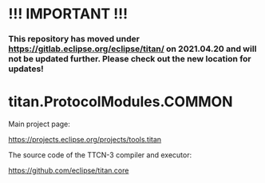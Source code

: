 # !!! IMPORTANT !!!
### This repository has moved under https://gitlab.eclipse.org/eclipse/titan/ on 2021.04.20 and will not be updated further. Please check out the new location for updates!

# 

# titan.ProtocolModules.COMMON

Main project page:

https://projects.eclipse.org/projects/tools.titan

The source code of the TTCN-3 compiler and executor:

https://github.com/eclipse/titan.core

